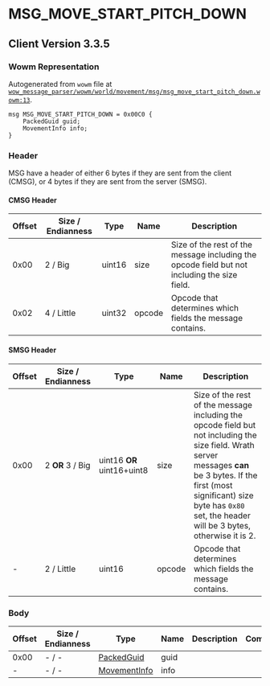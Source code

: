 # MSG_MOVE_START_PITCH_DOWN

## Client Version 3.3.5

### Wowm Representation

Autogenerated from `wowm` file at [`wow_message_parser/wowm/world/movement/msg/msg_move_start_pitch_down.wowm:13`](https://github.com/gtker/wow_messages/tree/main/wow_message_parser/wowm/world/movement/msg/msg_move_start_pitch_down.wowm#L13).
```rust,ignore
msg MSG_MOVE_START_PITCH_DOWN = 0x00C0 {
    PackedGuid guid;
    MovementInfo info;
}
```
### Header

MSG have a header of either 6 bytes if they are sent from the client (CMSG), or 4 bytes if they are sent from the server (SMSG).

#### CMSG Header

| Offset | Size / Endianness | Type   | Name   | Description |
| ------ | ----------------- | ------ | ------ | ----------- |
| 0x00   | 2 / Big           | uint16 | size   | Size of the rest of the message including the opcode field but not including the size field.|
| 0x02   | 4 / Little        | uint32 | opcode | Opcode that determines which fields the message contains.|
#### SMSG Header

| Offset | Size / Endianness | Type   | Name   | Description |
| ------ | ----------------- | ------ | ------ | ----------- |
| 0x00   | 2 **OR** 3 / Big           | uint16 **OR** uint16+uint8 | size | Size of the rest of the message including the opcode field but not including the size field. Wrath server messages **can** be 3 bytes. If the first (most significant) size byte has `0x80` set, the header will be 3 bytes, otherwise it is 2.|
| -      | 2 / Little| uint16 | opcode | Opcode that determines which fields the message contains. |

### Body

| Offset | Size / Endianness | Type | Name | Description | Comment |
| ------ | ----------------- | ---- | ---- | ----------- | ------- |
| 0x00 | - / - | [PackedGuid](../types/packed-guid.md) | guid |  |  |
| - | - / - | [MovementInfo](movementinfo.md) | info |  |  |

